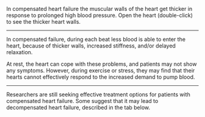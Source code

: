 In compensated heart failure the muscular walls of the heart get thicker in response to prolonged high blood pressure. Open the heart (double-click) to see the thicker heart walls.

---

In compensated failure, during each beat less blood is able to enter the heart, because of thicker walls, increased stiffness, and/or delayed relaxation.

At rest, the heart can cope with these problems, and patients may not show any symptoms. However, during exercise or stress, they may find that their hearts cannot effectively respond to the increased demand to pump blood.

---

Researchers are still seeking effective treatment options for patients with compensated heart failure. Some suggest that it may lead to decompensated heart failure, described in the tab below.

